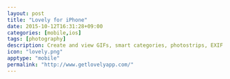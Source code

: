```yaml
---
layout: post
title: "Lovely for iPhone"
date: 2015-10-12T16:31:28+09:00
categories: [mobile,ios]
tags: [photography]
description: Create and view GIFs, smart categories, photostrips, EXIF and more.
icon: "lovely.png"
apptype: "mobile"
permalink: "http://www.getlovelyapp.com/"
---
```

